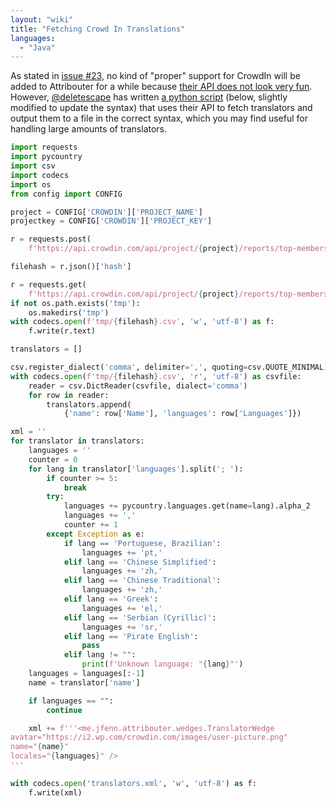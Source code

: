 ```yaml
---
layout: "wiki"
title: "Fetching Crowd In Translations"
languages: 
  - "Java"
---
```


As stated in [issue #23](https://jfenn.me/redirects/?t=github&d=Attribouter/issues/23), no kind of "proper" support for CrowdIn will be added to Attribouter for a while because [their API does not look very fun](https://support.crowdin.com/api/api-integration-setup/). However, [@deletescape](https://github.com/deletescape) has written [a python script](https://github.com/deletescape/dscripts/blob/8b261226deda604df7405708e6e7ae67b6d2e480/gettranslators.py) (below, slightly modified to update the syntax) that uses their API to fetch translators and output them to a file in the correct syntax, which you may find useful for handling large amounts of translators.

```python
import requests
import pycountry
import csv
import codecs
import os
from config import CONFIG

project = CONFIG['CROWDIN']['PROJECT_NAME']
projectkey = CONFIG['CROWDIN']['PROJECT_KEY']

r = requests.post(
    f'https://api.crowdin.com/api/project/{project}/reports/top-members/export?json&key={projectkey}&format=csv')

filehash = r.json()['hash']

r = requests.get(
    f'https://api.crowdin.com/api/project/{project}/reports/top-members/download?key={projectkey}&hash={filehash}')
if not os.path.exists('tmp'):
    os.makedirs('tmp')
with codecs.open(f'tmp/{filehash}.csv', 'w', 'utf-8') as f:
    f.write(r.text)

translators = []

csv.register_dialect('comma', delimiter=',', quoting=csv.QUOTE_MINIMAL)
with codecs.open(f'tmp/{filehash}.csv', 'r', 'utf-8') as csvfile:
    reader = csv.DictReader(csvfile, dialect='comma')
    for row in reader:
        translators.append(
            {'name': row['Name'], 'languages': row['Languages']})

xml = ''
for translator in translators:
    languages = ''
    counter = 0
    for lang in translator['languages'].split('; '):
        if counter >= 5:
            break
        try:
            languages += pycountry.languages.get(name=lang).alpha_2
            languages += ','
            counter += 1
        except Exception as e:
            if lang == 'Portuguese, Brazilian':
                languages += 'pt,'
            elif lang == 'Chinese Simplified':
                languages += 'zh,'
            elif lang == 'Chinese Traditional':
                languages += 'zh,'
            elif lang == 'Greek':
                languages += 'el,'
            elif lang == 'Serbian (Cyrillic)':
                languages += 'sr,'
            elif lang == 'Pirate English':
                pass
            elif lang != "":
                print(f'Unknown language: "{lang}"')
    languages = languages[:-1]
    name = translator['name']

    if languages == "":
        continue

    xml += f'''<me.jfenn.attribouter.wedges.TranslatorWedge
avatar="https://i2.wp.com/crowdin.com/images/user-picture.png"
name="{name}"
locales="{languages}" />
'''

with codecs.open('translators.xml', 'w', 'utf-8') as f:
    f.write(xml)
```